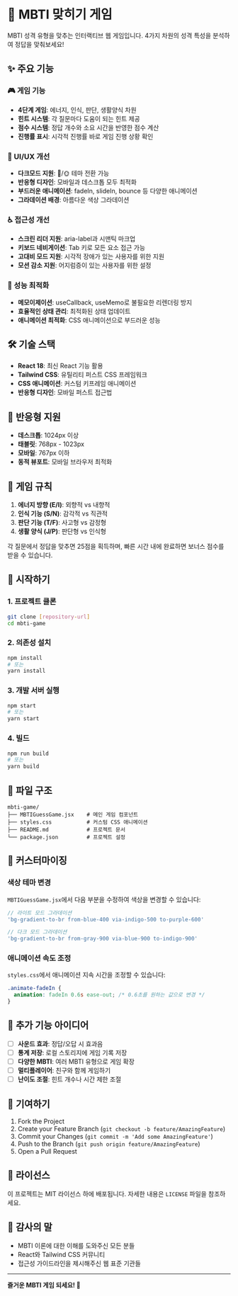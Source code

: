 # 🎯 MBTI 맞히기 게임

MBTI 성격 유형을 맞추는 인터랙티브 웹 게임입니다. 4가지 차원의 성격 특성을 분석하여 정답을 맞춰보세요!

## ✨ 주요 기능

### 🎮 게임 기능
- **4단계 게임**: 에너지, 인식, 판단, 생활양식 차원
- **힌트 시스템**: 각 질문마다 도움이 되는 힌트 제공
- **점수 시스템**: 정답 개수와 소요 시간을 반영한 점수 계산
- **진행률 표시**: 시각적 진행률 바로 게임 진행 상황 확인

### 🎨 UI/UX 개선
- **다크모드 지원**: 🌙/🌞 테마 전환 가능
- **반응형 디자인**: 모바일과 데스크톱 모두 최적화
- **부드러운 애니메이션**: fadeIn, slideIn, bounce 등 다양한 애니메이션
- **그라데이션 배경**: 아름다운 색상 그라데이션

### ♿ 접근성 개선
- **스크린 리더 지원**: aria-label과 시맨틱 마크업
- **키보드 네비게이션**: Tab 키로 모든 요소 접근 가능
- **고대비 모드 지원**: 시각적 장애가 있는 사용자를 위한 지원
- **모션 감소 지원**: 어지럼증이 있는 사용자를 위한 설정

### 🚀 성능 최적화
- **메모이제이션**: useCallback, useMemo로 불필요한 리렌더링 방지
- **효율적인 상태 관리**: 최적화된 상태 업데이트
- **애니메이션 최적화**: CSS 애니메이션으로 부드러운 성능

## 🛠️ 기술 스택

- **React 18**: 최신 React 기능 활용
- **Tailwind CSS**: 유틸리티 퍼스트 CSS 프레임워크
- **CSS 애니메이션**: 커스텀 키프레임 애니메이션
- **반응형 디자인**: 모바일 퍼스트 접근법

## 📱 반응형 지원

- **데스크톱**: 1024px 이상
- **태블릿**: 768px - 1023px
- **모바일**: 767px 이하
- **동적 뷰포트**: 모바일 브라우저 최적화

## 🎯 게임 규칙

1. **에너지 방향 (E/I)**: 외향적 vs 내향적
2. **인식 기능 (S/N)**: 감각적 vs 직관적
3. **판단 기능 (T/F)**: 사고형 vs 감정형
4. **생활 양식 (J/P)**: 판단형 vs 인식형

각 질문에서 정답을 맞추면 25점을 획득하며, 빠른 시간 내에 완료하면 보너스 점수를 받을 수 있습니다.

## 🚀 시작하기

### 1. 프로젝트 클론
```bash
git clone [repository-url]
cd mbti-game
```

### 2. 의존성 설치
```bash
npm install
# 또는
yarn install
```

### 3. 개발 서버 실행
```bash
npm start
# 또는
yarn start
```

### 4. 빌드
```bash
npm run build
# 또는
yarn build
```

## 📁 파일 구조

```
mbti-game/
├── MBTIGuessGame.jsx    # 메인 게임 컴포넌트
├── styles.css           # 커스텀 CSS 애니메이션
├── README.md            # 프로젝트 문서
└── package.json         # 프로젝트 설정
```

## 🎨 커스터마이징

### 색상 테마 변경
`MBTIGuessGame.jsx`에서 다음 부분을 수정하여 색상을 변경할 수 있습니다:

```jsx
// 라이트 모드 그라데이션
'bg-gradient-to-br from-blue-400 via-indigo-500 to-purple-600'

// 다크 모드 그라데이션
'bg-gradient-to-br from-gray-900 via-blue-900 to-indigo-900'
```

### 애니메이션 속도 조정
`styles.css`에서 애니메이션 지속 시간을 조정할 수 있습니다:

```css
.animate-fadeIn {
  animation: fadeIn 0.6s ease-out; /* 0.6초를 원하는 값으로 변경 */
}
```

## 🌟 추가 기능 아이디어

- [ ] **사운드 효과**: 정답/오답 시 효과음
- [ ] **통계 저장**: 로컬 스토리지에 게임 기록 저장
- [ ] **다양한 MBTI**: 여러 MBTI 유형으로 게임 확장
- [ ] **멀티플레이어**: 친구와 함께 게임하기
- [ ] **난이도 조절**: 힌트 개수나 시간 제한 조절

## 🤝 기여하기

1. Fork the Project
2. Create your Feature Branch (`git checkout -b feature/AmazingFeature`)
3. Commit your Changes (`git commit -m 'Add some AmazingFeature'`)
4. Push to the Branch (`git push origin feature/AmazingFeature`)
5. Open a Pull Request

## 📄 라이선스

이 프로젝트는 MIT 라이선스 하에 배포됩니다. 자세한 내용은 `LICENSE` 파일을 참조하세요.

## 🙏 감사의 말

- MBTI 이론에 대한 이해를 도와주신 모든 분들
- React와 Tailwind CSS 커뮤니티
- 접근성 가이드라인을 제시해주신 웹 표준 기관들

---

**즐거운 MBTI 게임 되세요! 🎉**
